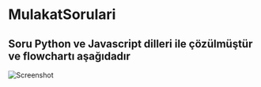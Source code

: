 # MulakatSorulari

## Soru Python ve Javascript dilleri ile çözülmüştür ve flowchartı aşağıdadır
![Screenshot](screenshot.png)
 
